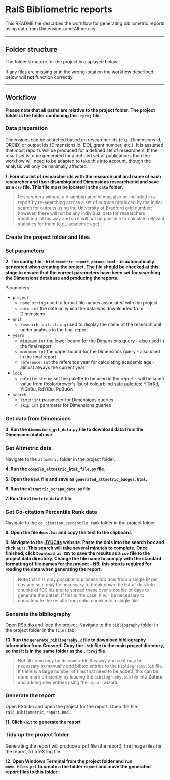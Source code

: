 # RaIS Bibliometric reports

This README file describes the workflow for generating bibliometric reports using data from Dimensions and Altmetrics.

---

## Folder structure

The folder structure for the project is displayed below.

If any files are missing or in the wrong location the workflow described below will **not** function correctly.

---

## Workflow

**Please note that all paths are relative to the project folder. The project folder is the folder containing the `.rproj` file.**

### Data preparation

Dimensions can be searched based on researcher ids (e.g., Dimensions id, ORCiD) or output ids (Dimensions id, DOI, grant number, etc.). It is assumed that most reports will be produced for a defined set of researchers. If the result set is to be generated for a defined set of publications then the workflow will need to be adapted to take this into account, though the analysis will only be minimally affected.

**1. Format a list of researcher ids with the research unit and name of each researcher and their disambiguated Dimensions researcher id and save as a `csv` file. This file must be located in the `data` folder.**

> Researchers without a disambiguated id may also be included in a report by re-searching across a set of outputs produced by the initial search for outputs using the University of Bradford grid number; however, there will not be any individual data for researchers identified int his way and so it will not be possible to calculate relevant statistics for them (e.g., academic age).

### Create the project folder and files

### Set parameters

**2. The config file - `bibliometric_report_params.toml` - is automatically generated when creating the project. The file should be checked at this stage to ensure that the correct parameters have been set for searching the Dimensions database and producing the reports.**

Parameters

- `project`
  - `name`: `string` used to format file names associated with the project
  - `date`: `int` the date on which the data was downloaded from Dimensions
- `unit`
  - `research_unit`: `string` used to display the name of the research unit under analysis in the final report
- `years`
  - `minimum`: `int` the lower bound for the Dimensions query - also used in the final report
  - `maximum`: `int` the upper bound for the Dimensions query - also used in the final report
  - `reference`: `int` the reference year for calculating academic age - almost always the current year
- `look`
  - `palette`: `string` set the palette to be used in the report - will be some value from Rcolorbrewer's list of colourblind safe palettes: YlOrRd, YlGnBu, RdYlBu, PuBuGn
- `search`
  - `limit`: `int` parameter for Dimensions queries
  - `skip`: `int` parameter for Dimensions queries

### Get data from Dimensions

**3. Run the `dimensions_get_data.py` file to download data from the Dimensions database.**

### Get Altmetric data

Navigate to the `altmetric` folder in the project folder.

**4. Run the `compile_altmetric_html_file.py` file.**

**5. Open the `html` file and save as `generated_altmetric_badges.html`.**

**6. Run the `altmetric_scrape_data.py` file.**

**7. Run the `altmetric_data.R` file**.

### Get Co-citation Percentile Rank data

Navigate to the `co_citation_percentile_rank` folder in the project folder.

**8. Open the file `dois.txt` and copy the text to the clipboard.**

**9. Navigate to the [JYUCite](https://oscsolutions.cc.jyu.fi/jyucite/) website. Paste the dois into the search box and click `GET!`. This search will take several minutes to complete. Once finished, click `Download as CSV` to save the results as a `csv` file to the project data directory. Change the file name to comply with the standard formatting of file names for the project - NB: this step is required for reading the data when generating the report.**

> Note that it is only possible to process 100 dois from a single IP per day and so it may be necessary to break down the list of dois into chunks of 100 ids and to spread these over a couple of days to generate the datset. If this is the case, it will be necessary to concatenate the results from eahc chunk into a single file.

### Generate the bibliography

Open RStudio and load the project. Navigate to the `bibliography` folder in the project folder in the `files` tab.

**10. Run the `generate_bibliography.R` file to download bibliography information from Crossref. Copy the `.bib` file to the main project directory, so that it is in the same folder as the `.rproj` file.**

> Not all items may be discoverable this way and so it may be necessary to manually add bibtex entries to the `bibliography.bib` file. If there is a large number of files that need to be added, this can be done more efficiently by loading the `bibliography.bib` file into **Zotero** and adding new entries using the `import` wizard.

### Generate the report

Open RStudio and open the project for the report. Open the file `rais_bibliometric_report.Rmd`.

**11. Click `knit` to generate the report**

### Tidy up the project folder

Generating the report will produce a pdf file (the report), the image files for the report, a LaTeX log file.

**12. Open Windows Terminal from the project folder and run `move_files.ps1` to create a the folder `report` and move the generated report files to this folder.**
